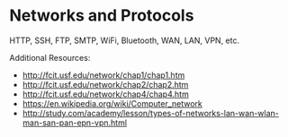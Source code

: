 # Networks and Protocols

HTTP, SSH, FTP, SMTP, WiFi, Bluetooth, WAN, LAN, VPN, etc.

Additional Resources:

 + http://fcit.usf.edu/network/chap1/chap1.htm
 + http://fcit.usf.edu/network/chap2/chap2.htm
 + http://fcit.usf.edu/network/chap4/chap4.htm
 + https://en.wikipedia.org/wiki/Computer_network
 + http://study.com/academy/lesson/types-of-networks-lan-wan-wlan-man-san-pan-epn-vpn.html
